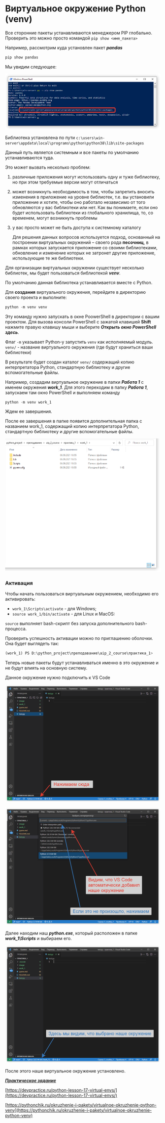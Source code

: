 # Виртуальное окружение Python (venv)

Все сторонние пакеты устанавливаются менеджером PIP глобально. Проверить это можно просто командой `pip show <имя_пакета>`

Например, рассмотрим куда установлен пакет ***pandas***

```python
pip show pandas
```

Мы увидим следующее:

![](./image/2021-09-06_10-37-03.png)

Библиотека установлена по пути `c:\users\win-server\appdata\local\programs\python\python38\lib\site-packages`

Данный путь является системным и все пакеты по умолчанию устанавливаются туда.

Это может вызвать несколько проблем:

1. различные приложения могут использовать одну и туже библиотеку, но при этом требуемые версии могут отличаться

2. может возникнуть необходимость в том,  чтобы запретить вносить изменения в приложение на уровне библиотек, т.е. вы установили приложение и хотите, чтобы оно работало независимо от  того обновляются у вас библиотеки или нет. Как вы понимаете, если оно  будет использовать библиотеки из глобального хранилища, то, со временем, могут возникнуть проблемы

3. у вас просто может не быть доступа к системному каталогу

   Для решения данных вопросов используется подход, основанный на построении виртуальных окружений – своего рода  **песочниц**, в рамках которых запускается приложение со своими  библиотеками, обновление и изменение которых не затронет другие  приложение, использующие те же библиотеки.

Для организации виртуальных окружении существует несколько библиотек, мы будет пользоваться библиотекой ***venv***.

По умолчанию данная библиотека устанавливается вместе с Python.

Для **создания** виртуального окружения, перейдите в директорию своего проекта и выполните:

```python
python -m venv venv
```

Эту команду нужно запускать в окне PoowerShell  в директории с вашим проектом. Для вызова консоли PowerShell с зажатой клавишей **Shift** нажмите правую клавишу мыши и выберите ***Открыть окно PowerShell здесь***. 

Флаг `-m` указывает Python-у запустить `venv` как исполняемый модуль. `venv/` - название виртуального окружения (где будут храниться ваши библиотеки)

В результате будет создан каталог `venv/` содержащий копию интерпретатора Python, стандартную библиотеку и другие вспомогательные файлы.

Например, создадим виртуальное окружение в папки ***Работа 1*** с именем окружения ***work_1***. Для этого переходим в папку ***Работа 1***, запускаем там окно PowerShell и выполняем команду 

```python
python -m venv work_1
```
Ждем ее завершения.

После ее завершения в папке появится дополнительная папка с названием work_1, содержащий копию интерпретатора Python, стандартную библиотеку и другие вспомогательные файлы.

![](./image/2021-09-06_10-55-55.png)

### Активация

Чтобы начать пользоваться виртуальным окружением, необходимо его активировать:

- `work_1\Scripts\activate` - для Windows;
- `source work_1/bin/activate` - для Linux и MacOS:

`source` выполняет bash-скрипт без запуска дополнительного bash-процесса.

Проверить успешность активации можно по приглашению оболочки. Она будет выглядеть так:

```python
(work_1) PS D:\python_project\преподавание\aip_2_course\практика_1>
```

Теперь новые пакеты будут устанавливаться именно в это окружение и не будут влиять на основную систему.

Данное окружение нужно подключить к VS Code

![](image/2021-09-06_11-01-09.png)

![](image/2021-09-06_11-01-45.png)

Далее находим наш ***python.exe***, который расположен в папке ***work_1\Scripts*** и выбираем его.

![](image/2021-09-06_11-04-04.png)



После этого наше виртуальное окружение установлено.

[***Практическое задание***](./practice.md)

[https://devpractice.ru/python-lesson-17-virtual-envs/](https://devpractice.ru/python-lesson-17-virtual-envs/)

[https://pythonchik.ru/okruzhenie-i-pakety/virtualnoe-okruzhenie-python-venv](https://pythonchik.ru/okruzhenie-i-pakety/virtualnoe-okruzhenie-python-venv)



